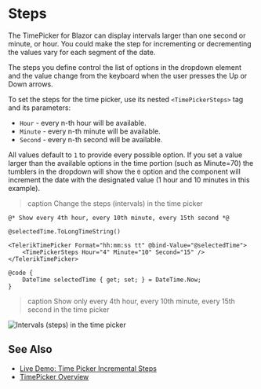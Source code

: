 
# Steps

The TimePicker for Blazor can display intervals larger than one second or minute, or hour. You could make the step for incrementing or decrementing the values vary for each segment of the date.

The steps you define control the list of options in the dropdown element and the value change from the keyboard when the user presses the Up or Down arrows.

To set the steps for the time picker, use its nested `<TimePickerSteps>` tag and its parameters:

* `Hour` - every n-th hour will be available.
* `Minute` - every n-th minute will be available.
* `Second` - every n-th second will be available.

All values default to `1` to provide every possible option. If you set a value larger than the available options in the time portion (such as Minute=70) the tumblers in the dropdown will show the `0` option and the component will increment the date with the designated value (1 hour and 10 minutes in this example).

>caption Change the steps (intervals) in the time picker

````RAZOR
@* Show every 4th hour, every 10th minute, every 15th second *@

@selectedTime.ToLongTimeString()

<TelerikTimePicker Format="hh:mm:ss tt" @bind-Value="@selectedTime">
    <TimePickerSteps Hour="4" Minute="10" Second="15" />
</TelerikTimePicker>

@code {
    DateTime selectedTime { get; set; } = DateTime.Now;
}
````

>caption Show only every 4th hour, every 10th minute, every 15th second in the time picker

![Intervals (steps) in the time picker](images/time-picker-intevals.png)

## See Also

* [Live Demo: Time Picker Incremental Steps](https://demos.telerik.com/blazor-ui/timepicker/incremental-steps)
* [TimePicker Overview](slug:components/timepicker/overview)

